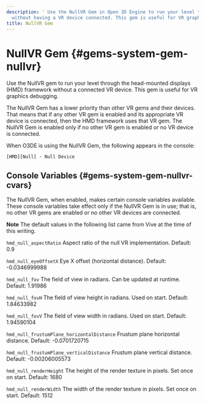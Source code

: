 ```yaml
---
description: ' Use the NullVR Gem in Open 3D Engine to run your level through the HMD Framework
  without having a VR device connected. This gem is useful for VR graphics debugging. '
title: NullVR Gem
---
```

# NullVR Gem {#gems-system-gem-nullvr}

Use the NullVR gem to run your level through the head\-mounted displays \(HMD\) framework without a connected VR device\. This gem is useful for VR graphics debugging\.

The NullVR Gem has a lower priority than other VR gems and their devices\. That means that if any other VR gem is enabled and its appropriate VR device is connected, then the HMD framework uses that VR gem\. The NullVR Gem is enabled only if no other VR gem is enabled or no VR device is connected\.

When O3DE is using the NullVR Gem, the following appears in the console:

```
[HMD][Null] - Null Device
```

## Console Variables {#gems-system-gem-nullvr-cvars}

The NullVR Gem, when enabled, makes certain console variables available\. These console variables take effect only if the NullVR Gem is in use; that is, no other VR gems are enabled or no other VR devices are connected\.

**Note**
The default values in the following list came from Vive at the time of this writing\.

`hmd_null_aspectRatio`
Aspect ratio of the null VR implementation\.
Default: 0\.9

`hmd_null_eyeOffsetX`
Eye X offset \(horizontal distance\)\.
Default: \-0\.0346999988

`hmd_null_fov`
The field of view in radians\. Can be updated at runtime\.
Default: 1\.91986

`hmd_null_fovH`
The field of view height in radians\. Used on start\.
Default: 1\.84633982

`hmd_null_fovV`
The field of view width in radians\. Used on start\.
Default: 1\.94590104

`hmd_null_frustumPlane_horizontalDistance`
Frustum plane horizontal distance\.
Default: \-0\.0701720715

`hmd_null_frustumPlane_verticalDistance`
Frustum plane vertical distance\.
Default: \-0\.00206005573

`hmd_null_renderHeight`
The height of the render texture in pixels\. Set once on start\.
Default: 1680

`hmd_null_renderWidth`
The width of the render texture in pixels\. Set once on start\.
Default: 1512
